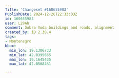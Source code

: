 ```yaml
---
Title: 'Changeset #160655983'
PublishDate: 2024-12-26T22:33:03Z
id: 160655983
user: L29Ah
comment: Dobra Voda buildings and roads, alignment
created_by: iD 2.30.4
tags:
- Montenegro
bbox:
  min_lon: 19.1386733
  min_lat: 42.0395665
  max_lon: 19.1645435
  max_lat: 42.0568431

---
```

